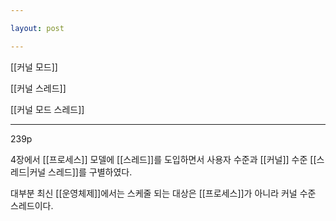 ```yaml
---

layout: post

---
```


[[커널 모드]]

[[커널 스레드]]

[[커널 모드 스레드]]

***

239p

4장에서 [[프로세스]] 모델에 [[스레드]]를 도입하면서 사용자 수준과 [[커널]] 수준 [[스레드|커널 스레드]]를 구별하였다.

대부분 최신 [[운영체제]]에서는 스케줄 되는 대상은 [[프로세스]]가 아니라 커널 수준 스레드이다.